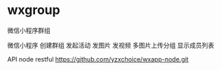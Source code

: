 # wxgroup
微信小程序群组

微信小程序 
创建群组 发起活动 发图片 发视频 多图片上传分组
显示成员列表

API
node restful
https://github.com/yzxchoice/wxapp-node.git
